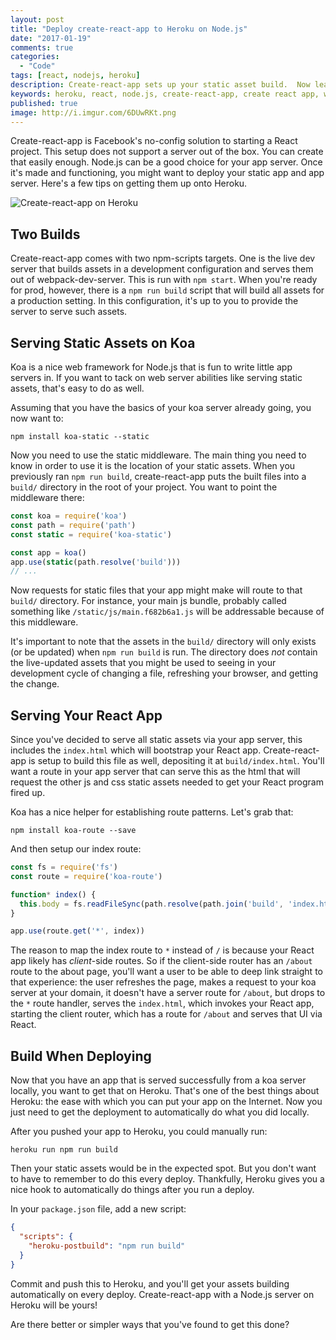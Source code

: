 ```yaml
---
layout: post
title: "Deploy create-react-app to Heroku on Node.js"
date: "2017-01-19"
comments: true
categories:
  - "Code"
tags: [react, nodejs, heroku]
description: Create-react-app sets up your static asset build.  Now learn how to deploy that easily to an app server on Heroku.
keywords: heroku, react, node.js, create-react-app, create react app, webpack, koa, express, deploy
published: true
image: http://i.imgur.com/6DUwRKt.png
---
```


Create-react-app is Facebook's no-config solution to starting a React project.  This setup does not support a server out of the box.  You can create that easily enough.  Node.js can be a good choice for your app server.  Once it's made and functioning, you might want to deploy your static app and app server.  Here's a few tips on getting them up onto Heroku.

![Create-react-app on Heroku](http://i.imgur.com/6DUwRKt.png)

<!--more-->

## Two Builds

Create-react-app comes with two npm-scripts targets.  One is the live dev server that builds assets in a development configuration and serves them out of webpack-dev-server.  This is run with `npm start`.  When you're ready for prod, however, there is a `npm run build` script that will build all assets for a production setting.  In this configuration, it's up to you to provide the server to serve such assets.

## Serving Static Assets on Koa

Koa is a nice web framework for Node.js that is fun to write little app servers in.  If you want to tack on web server abilities like serving static assets, that's easy to do as well.  

Assuming that you have the basics of your koa server already going, you now want to:

```
npm install koa-static --static
```

Now you need to use the static middleware.  The main thing you need to know in order to use it is the location of your static assets.  When you previously ran `npm run build`, create-react-app puts the built files into a `build/` directory in the root of your project.  You want to point the middleware there:

```js
const koa = require('koa')
const path = require('path')
const static = require('koa-static')

const app = koa()
app.use(static(path.resolve('build')))
// ...
```

Now requests for static files that your app might make will route to that `build/` directory.  For instance, your main js bundle, probably called something like `/static/js/main.f682b6a1.js` will be addressable because of this middleware.  

It's important to note that the assets in the `build/` directory will only exists (or be updated) when `npm run build` is run.  The directory does *not* contain the live-updated assets that you might be used to seeing in your development cycle of changing a file, refreshing your browser, and getting the change.

## Serving Your React App

Since you've decided to serve all static assets via your app server, this includes the `index.html` which will bootstrap your React app.  Create-react-app is setup to build this file as well, depositing it at `build/index.html`.  You'll want a route in your app server that can serve this as the html that will request the other js and css static assets needed to get your React program fired up.

Koa has a nice helper for establishing route patterns.  Let's grab that:

```
npm install koa-route --save
```

And then setup our index route:

```js
const fs = require('fs')
const route = require('koa-route')

function* index() {
  this.body = fs.readFileSync(path.resolve(path.join('build', 'index.html')), 'utf8')
}

app.use(route.get('*', index))
```

The reason to map the index route to `*` instead of `/` is because your React app likely has *client*-side routes.  So if the client-side router has an `/about` route to the about page, you'll want a user to be able to deep link straight to that experience: the user refreshes the page, makes a request to your koa server at your domain, it doesn't have a server route for `/about`, but drops to the `*` route handler, serves the `index.html`, which invokes your React app, starting the client router, which has a route for `/about` and serves that UI via React.

## Build When Deploying

Now that you have an app that is served successfully from a koa server locally, you want to get that on Heroku.  That's one of the best things about Heroku: the ease with which you can put your app on the Internet.  Now you just need to get the deployment to automatically do what you did locally.  

After you pushed your app to Heroku, you could manually run:

```
heroku run npm run build
```

Then your static assets would be in the expected spot.  But you don't want to have to remember to do this every deploy.  Thankfully, Heroku gives you a nice hook to automatically do things after you run a deploy.  

In your `package.json` file, add a new script:

```json package.json
{
  "scripts": {
    "heroku-postbuild": "npm run build"
  }
}
```

Commit and push this to Heroku, and you'll get your assets building automatically on every deploy.  Create-react-app with a Node.js server on Heroku will be yours!

Are there better or simpler ways that you've found to get this done?  


